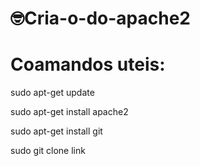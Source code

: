 #  🤓Cria-o-do-apache2
# Coamandos uteis:

sudo apt-get update

sudo apt-get install apache2

sudo apt-get install git

sudo git clone link

